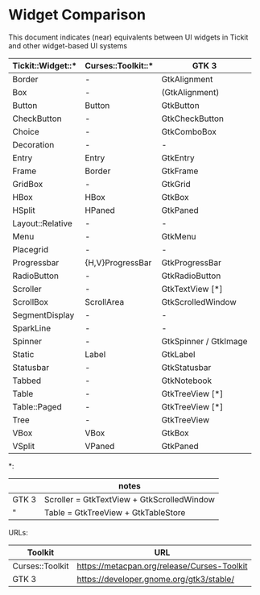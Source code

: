 # Widget Comparison

This document indicates (near) equivalents between UI widgets in Tickit and other widget-based UI systems

| Tickit::Widget::* | Curses::Toolkit::* | GTK 3                 |
|-------------------|--------------------|-----------------------|
| Border            | -                  | GtkAlignment          |
| Box               | -                  | (GtkAlignment)        |
| Button            | Button             | GtkButton             |
| CheckButton       | -                  | GtkCheckButton        |
| Choice            | -                  | GtkComboBox           |
| Decoration        | -                  | -                     |
| Entry             | Entry              | GtkEntry              |
| Frame             | Border             | GtkFrame              |
| GridBox           | -                  | GtkGrid               |
| HBox              | HBox               | GtkBox                |
| HSplit            | HPaned             | GtkPaned              |
| Layout::Relative  | -                  | -                     |
| Menu              | -                  | GtkMenu               |
| Placegrid         | -                  | -                     |
| Progressbar       | {H,V}ProgressBar   | GtkProgressBar        |
| RadioButton       | -                  | GtkRadioButton        |
| Scroller          | -                  | GtkTextView [*]       |
| ScrollBox         | ScrollArea         | GtkScrolledWindow     |
| SegmentDisplay    | -                  | -                     |
| SparkLine         | -                  | -                     |
| Spinner           | -                  | GtkSpinner / GtkImage |
| Static            | Label              | GtkLabel              |
| Statusbar         | -                  | GtkStatusbar          |
| Tabbed            | -                  | GtkNotebook           |
| Table             | -                  | GtkTreeView [*]       |
| Table::Paged      | -                  | GtkTreeView [*]       |
| Tree              | -                  | GtkTreeView           |
| VBox              | VBox               | GtkBox                |
| VSplit            | VPaned             | GtkPaned              |

*:

|       | notes                                      |
|-------|--------------------------------------------|
| GTK 3 | Scroller = GtkTextView + GtkScrolledWindow |
| "     | Table = GtkTreeView + GtkTableStore        |

URLs:

| Toolkit         | URL                                         |
|-----------------|---------------------------------------------|
| Curses::Toolkit | https://metacpan.org/release/Curses-Toolkit |
| GTK 3           | https://developer.gnome.org/gtk3/stable/    |
